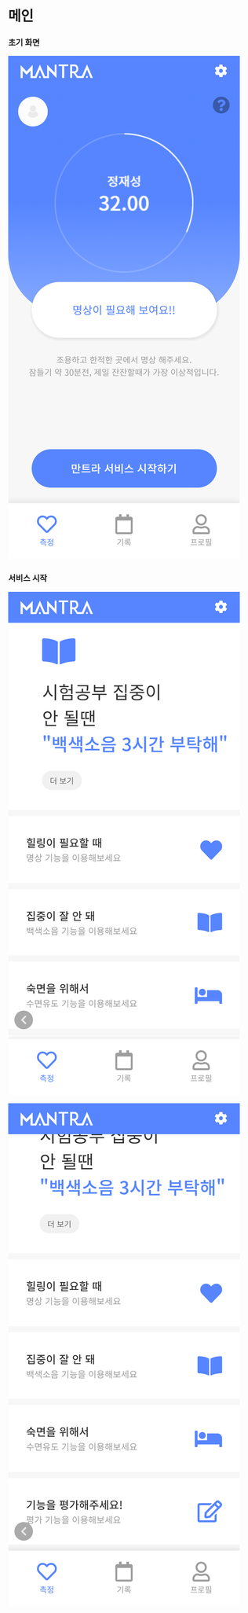 # 메인

### 초기 화면

![](../../.gitbook/assets/.png%20%2815%29.png)

### 서비스 시작

![](../../.gitbook/assets/1.png)

![](../../.gitbook/assets/2.png)

